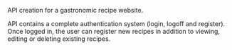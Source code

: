 API creation for a gastronomic recipe website. <br>
 
API contains a complete authentication system (login, logoff and register). <br>
Once logged in, the user can register new recipes in addition to viewing, editing or deleting existing recipes.
